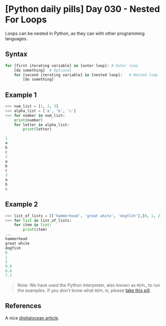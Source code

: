 # [Python daily pills] Day 030 - Nested For Loops

Loops can be nested in Python, as they can with other programming languages.

## Syntax

```python
for [first iterating variable] in [outer loop]: # Outer loop
    [do something]  # Optional
    for [second iterating variable] in [nested loop]:   # Nested loop
        [do something]
```

## Example 1

```python
>>> num_list = [1, 2, 3]
>>> alpha_list = ['a', 'b', 'c']
>>> for number in num_list:
    print(number)
    for letter in alpha_list:
        print(letter)

1
a
b
c
2
a
b
c
3
a
b
c
```

## Example 2

```python
>>> list_of_lists = [['hammerhead', 'great white', 'dogfish'],[0, 1, 2],[9.9, 8.8, 7.7]]
>>> for list in list_of_lists:
    for item in list:
        print(item)
...
hammerhead
great white
dogfish
0
1
2
9.9
8.8
7.7
```

> Note: We have used the Python interpreter, also known as `REPL`, to run the examples. If you don't know what `REPL` is, please [take this pill](../day-005).

## References

A nice [digitalocean article](https://www.digitalocean.com/community/tutorials/how-to-construct-for-loops-in-python-3).
